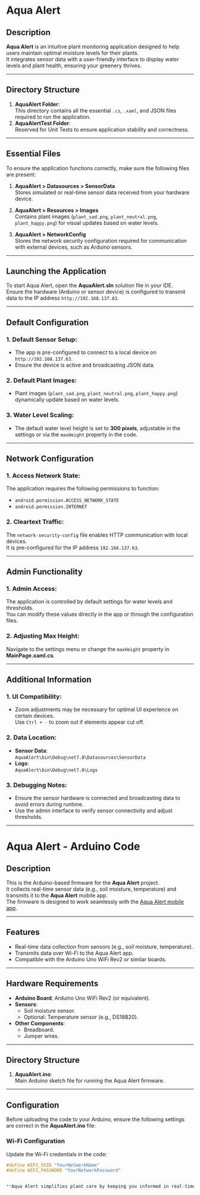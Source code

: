 # Aqua Alert

## Description
**Aqua Alert** is an intuitive plant monitoring application designed to help users maintain optimal moisture levels for their plants.  
It integrates sensor data with a user-friendly interface to display water levels and plant health, ensuring your greenery thrives.

---

## Directory Structure
1. **AquaAlert Folder**:  
   This directory contains all the essential `.cs`, `.xaml`, and JSON files required to run the application.
2. **AquaAlertTest Folder**:  
   Reserved for Unit Tests to ensure application stability and correctness.

---

## Essential Files
To ensure the application functions correctly, make sure the following files are present:

1. **AquaAlert > Datasources > SensorData**  
   Stores simulated or real-time sensor data received from your hardware device.

2. **AquaAlert > Resources > Images**  
   Contains plant images (`plant_sad.png`, `plant_neutral.png`, `plant_happy.png`) for visual updates based on water levels.

3. **AquaAlert > NetworkConfig**  
   Stores the network security configuration required for communication with external devices, such as Arduino sensors.

---

## Launching the Application
To start Aqua Alert, open the **AquaAlert.sln** solution file in your IDE.  
Ensure the hardware (Arduino or sensor device) is configured to transmit data to the IP address `http://192.168.137.63`.

---

## Default Configuration
### 1. Default Sensor Setup:
- The app is pre-configured to connect to a local device on `http://192.168.137.63`.
- Ensure the device is active and broadcasting JSON data.

### 2. Default Plant Images:
- Plant images (`plant_sad.png`, `plant_neutral.png`, `plant_happy.png`) dynamically update based on water levels.

### 3. Water Level Scaling:
- The default water level height is set to **300 pixels**, adjustable in the settings or via the `maxHeight` property in the code.

---

## Network Configuration
### 1. Access Network State:
The application requires the following permissions to function:
- `android.permission.ACCESS_NETWORK_STATE`
- `android.permission.INTERNET`

### 2. Cleartext Traffic:
The `network-security-config` file enables HTTP communication with local devices.  
It is pre-configured for the IP address `192.168.137.63`.

---

## Admin Functionality
### 1. Admin Access:
The application is controlled by default settings for water levels and thresholds.  
You can modify these values directly in the app or through the configuration files.

### 2. Adjusting Max Height:
Navigate to the settings menu or change the `maxHeight` property in **MainPage.xaml.cs**.

---

## Additional Information
### 1. UI Compatibility:
- Zoom adjustments may be necessary for optimal UI experience on certain devices.  
  Use `Ctrl + -` to zoom out if elements appear cut off.

### 2. Data Location:
- **Sensor Data**:  
  `AquaAlert\bin\Debug\net7.0\Datasources\SensorData`
- **Logs**:  
  `AquaAlert\bin\Debug\net7.0\Logs`

### 3. Debugging Notes:
- Ensure the sensor hardware is connected and broadcasting data to avoid errors during runtime.
- Use the admin interface to verify sensor connectivity and adjust thresholds.

---
# Aqua Alert - Arduino Code

## Description
This is the Arduino-based firmware for the **Aqua Alert** project.  
It collects real-time sensor data (e.g., soil moisture, temperature) and transmits it to the **Aqua Alert** mobile app.  
The firmware is designed to work seamlessly with the [Aqua Alert mobile app](https://github.com/mootjso/Aqua-Alert).

---

## Features
- Real-time data collection from sensors (e.g., soil moisture, temperature).
- Transmits data over Wi-Fi to the Aqua Alert app.
- Compatible with the Arduino Uno WiFi Rev2 or similar boards.

---

## Hardware Requirements
- **Arduino Board**: Arduino Uno WiFi Rev2 (or equivalent).
- **Sensors**:
  - Soil moisture sensor.
  - Optional: Temperature sensor (e.g., DS18B20).
- **Other Components**:
  - Breadboard.
  - Jumper wires.

---

## Directory Structure
1. **AquaAlert.ino**:  
   Main Arduino sketch file for running the Aqua Alert firmware.

---

## Configuration
Before uploading the code to your Arduino, ensure the following settings are correct in the **AquaAlert.ino** file:

### Wi-Fi Configuration
Update the Wi-Fi credentials in the code:
```c++
#define WIFI_SSID "YourNetworkName"
#define WIFI_PASSWORD "YourNetworkPassword"


**Aqua Alert simplifies plant care by keeping you informed in real-time about the health of your greenery! 🌱**
